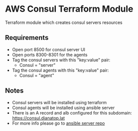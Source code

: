 # AWS Consul Terraform Module

Terraform module which creates consul servers resources

## Requirements

- Open port 8500 for consul server UI
- Open ports 8300-8301 for the agents
- Tag the consul servers with this "key:value" pair:
    - Consul = "server"
- Tag the consul agents with this "key:value" pair:
    - Consul = "agent"


## Notes

- Consul servers will be installed using terraform
- Consul agents will be installed using ansible server
- There is an A record and alb configured for this subdomain: https://consul.dianatop.lat
- For more info please go to [ansible server repo](https://github.com/GoddessDianas/terraform-aws-all/tree/main/modules/ansible)

